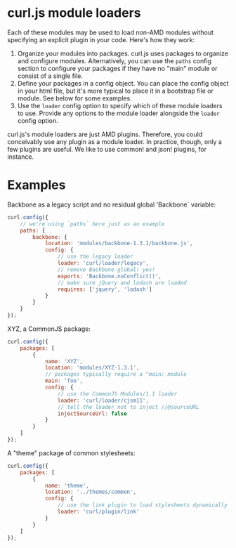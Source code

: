 # curl.js module loaders

Each of these modules may be used to load non-AMD modules without specifying
an explicit plugin in your code.  Here's how they work:

1.	Organize your modules into packages.  curl.js uses packages to organize
	and configure modules.  Alternatively, you can use the `paths` config
	section to configure your packages if they have no "main" module or
	consist of a single file.
2.	Define your packages in a config object.  You can place the config object
	in your html file, but it's more typical to place it in a bootstrap
	file or module.  See below for some examples.
3. 	Use the `loader` config option to specify which of these module loaders
	to use.  Provide any options to the module loader alongside the `loader`
	config option.

curl.js's module loaders are just AMD plugins.  Therefore, you could
conceivably use any plugin as a module loader.  In practice, though, only
a few plugins are useful.  We like to use common! and json! plugins, for instance.

# Examples

Backbone as a legacy script and no residual global 'Backbone` variable:

```js
curl.config({
	// we're using `paths` here just as an example
    paths: {
        backbone: {
            location: 'modules/backbone-1.3.1/backbone.js',
            config: {
            	// use the legacy loader
                loader: 'curl/loader/legacy',
                // remove Backbone global! yes!
                exports: 'Backbone.noConflict()',
                // make sure jQuery and lodash are loaded
                requires: ['jquery', 'lodash']
            }
        }
    }
});
```

XYZ, a CommonJS package:

```js
curl.config({
    packages: [
        {
        	name: 'XYZ',
            location: 'modules/XYZ-1.3.1',
            // packages typically require a "main: module
            main: 'foo',
            config: {
            	// use the CommonJS Modules/1.1 loader
                loader: 'curl/loader/cjsm11',
                // tell the loader not to inject //@sourceURL
                injectSourceUrl: false
            }
        }
    ]
});
```

A "theme" package of common stylesheets:

```js
curl.config({
    packages: [
        {
        	name: 'theme',
            location: '../themes/common',
            config: {
            	// use the link plugin to load stylesheets dynamically
                loader: 'curl/plugin/link'
            }
        }
    ]
});
```
